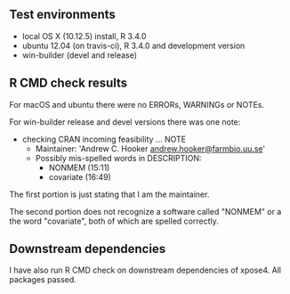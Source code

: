 ## Test environments
* local OS X (10.12.5) install, R 3.4.0
* ubuntu 12.04 (on travis-ci), R 3.4.0 and development version
* win-builder (devel and release)

## R CMD check results
For macOS and ubuntu there were no ERRORs, WARNINGs or NOTEs.

For win-builder release and devel versions there was one note:

* checking CRAN incoming feasibility ... NOTE
    + Maintainer: 'Andrew C. Hooker <andrew.hooker@farmbio.uu.se>'
    + Possibly mis-spelled words in DESCRIPTION:
        + NONMEM (15:11)
        + covariate (16:49)

The first portion is just stating that I am the maintainer.  

The second portion does not recognize a software called "NONMEM" or 
a the word "covariate", both of which are spelled correctly.

## Downstream dependencies
I have also run R CMD check on downstream dependencies of xpose4. 
All packages passed.
